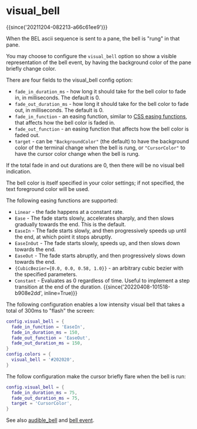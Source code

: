 # visual_bell

{{since('20211204-082213-a66c61ee9')}}

When the BEL ascii sequence is sent to a pane, the bell is "rung" in that pane.

You may choose to configure the `visual_bell` option so show a visible representation of the bell event,
by having the background color of the pane briefly change color.

There are four fields to the visual_bell config option:

* `fade_in_duration_ms` - how long it should take for the bell color to fade in, in milliseconds. The default is 0.
* `fade_out_duration_ms` - how long it should take for the bell color to fade out, in milliseconds. The default is 0.
* `fade_in_function` - an easing function, similar to [CSS easing functions](https://developer.mozilla.org/en-US/docs/Web/CSS/easing-function), that affects how the bell color is faded in.
* `fade_out_function` - an easing function that affects how the bell color is faded out.
* `target` - can be `"BackgroundColor"` (the default) to have the background color of the terminal change when the bell is rung, or `"CursorColor"` to have the cursor color change when the bell is rung.

If the total fade in and out durations are 0, then there will be no visual bell indication.

The bell color is itself specified in your color settings; if not specified, the text foreground color will be used.

The following easing functions are supported:

* `Linear` - the fade happens at a constant rate.
* `Ease` - The fade starts slowly, accelerates sharply, and then slows gradually towards the end. This is the default.
* `EaseIn` - The fade starts slowly, and then progressively speeds up until the end, at which point it stops abruptly.
* `EaseInOut` - The fade starts slowly, speeds up, and then slows down towards the end.
* `EaseOut` - The fade starts abruptly, and then progressively slows down towards the end.
* `{CubicBezier={0.0, 0.0, 0.58, 1.0}}` - an arbitrary cubic bezier with the specified parameters.
* `Constant` - Evaluates as 0 regardless of time. Useful to implement a step transition at the end of the duration. {{since('20220408-101518-b908e2dd', inline=True)}}

The following configuration enables a low intensity visual bell that takes a total of 300ms to "flash" the screen:

```lua
config.visual_bell = {
  fade_in_function = 'EaseIn',
  fade_in_duration_ms = 150,
  fade_out_function = 'EaseOut',
  fade_out_duration_ms = 150,
}
config.colors = {
  visual_bell = '#202020',
}
```

The follow configuration make the cursor briefly flare when the bell is run:

```lua
config.visual_bell = {
  fade_in_duration_ms = 75,
  fade_out_duration_ms = 75,
  target = 'CursorColor',
}
```

See also [audible_bell](audible_bell.md) and [bell event](../window-events/bell.md).
